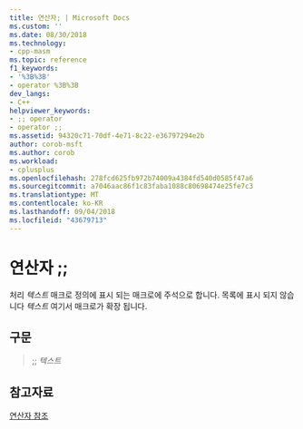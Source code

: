 ```yaml
---
title: 연산자; | Microsoft Docs
ms.custom: ''
ms.date: 08/30/2018
ms.technology:
- cpp-masm
ms.topic: reference
f1_keywords:
- '%3B%3B'
- operator %3B%3B
dev_langs:
- C++
helpviewer_keywords:
- ;; operator
- operator ;;
ms.assetid: 94320c71-70df-4e71-8c22-e36797294e2b
author: corob-msft
ms.author: corob
ms.workload:
- cplusplus
ms.openlocfilehash: 278fcd625fb972b74009a4384fd540d0585f47a6
ms.sourcegitcommit: a7046aac86f1c83faba1088c80698474e25fe7c3
ms.translationtype: MT
ms.contentlocale: ko-KR
ms.lasthandoff: 09/04/2018
ms.locfileid: "43679713"
---
```

# <a name="operator-"></a>연산자 ;;

처리 *텍스트* 매크로 정의에 표시 되는 매크로에 주석으로 합니다. 목록에 표시 되지 않습니다 *텍스트* 여기서 매크로가 확장 됩니다.

## <a name="syntax"></a>구문

> ;; *텍스트*

## <a name="see-also"></a>참고자료

[연산자 참조](../../assembler/masm/operators-reference.md)<br/>